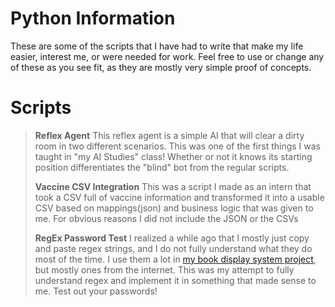 # Python Information
These are some of the scripts that I have had to write that make my life easier, interest me, or were needed for work.  Feel free to use or change any of these as you see fit, as they are mostly very simple proof of concepts.  

# Scripts
> **Reflex Agent**
> This reflex agent is a simple AI that will clear a dirty room in two different scenarios.  This was one of the first things I was taught in "my AI Studies" class!  Whether or not it knows its starting position differentiates the "blind" bot from the regular scripts.
> 
> **Vaccine CSV Integration**
> This was a script I made as an intern that took a CSV full of vaccine information and transformed it into a usable CSV based on mappings(json) and business logic that was given to me.  For obvious reasons I did not include the JSON or the CSVs
> 
> **RegEx Password Test**
> I realized a while ago that I mostly just copy and paste regex strings, and I do not fully understand what they do most of the time.  I use them a lot in [my book display system project](https://github.com/jamespeachh/File-Management-System/), but mostly ones from the internet.  This was my attempt to fully understand regex and implement it in something that made sense to me.  Test out your passwords!